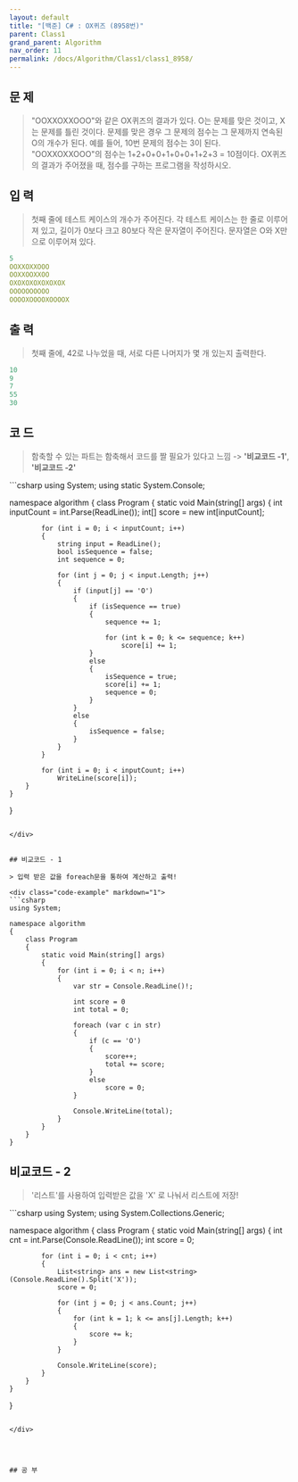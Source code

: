 ```yaml
---
layout: default
title: "[백준] C# : OX퀴즈 (8958번)"
parent: Class1
grand_parent: Algorithm
nav_order: 11
permalink: /docs/Algorithm/Class1/class1_8958/
---
```


## 문 제
> "OOXXOXXOOO"와 같은 OX퀴즈의 결과가 있다. O는 문제를 맞은 것이고, X는 문제를 틀린 것이다. 문제를 맞은 경우 그 문제의 점수는 그 문제까지 연속된 O의 개수가 된다. 예를 들어, 10번 문제의 점수는 3이 된다.
> "OOXXOXXOOO"의 점수는 1+2+0+0+1+0+0+1+2+3 = 10점이다.
> OX퀴즈의 결과가 주어졌을 때, 점수를 구하는 프로그램을 작성하시오.


## 입 력
> 첫째 줄에 테스트 케이스의 개수가 주어진다. 각 테스트 케이스는 한 줄로 이루어져 있고, 길이가 0보다 크고 80보다 작은 문자열이 주어진다. 문자열은 O와 X만으로 이루어져 있다.


```yaml
5
OOXXOXXOOO
OOXXOOXXOO
OXOXOXOXOXOXOX
OOOOOOOOOO
OOOOXOOOOXOOOOX
```

## 출 력
> 첫째 줄에, 42로 나누었을 때, 서로 다른 나머지가 몇 개 있는지 출력한다.


```yaml
10
9
7
55
30
```


## 코 드

> 함축할 수 있는 파트는 함축해서 코드를 짤 필요가 있다고 느낌 -> **'비교코드 -1'**, **'비교코드 -2'**

<div class="code-example" markdown="1">
```csharp
using System;
using static System.Console;

namespace algorithm
{
    class Program
    {
        static void Main(string[] args)
        {
            int inputCount = int.Parse(ReadLine());
            int[] score = new int[inputCount];

            for (int i = 0; i < inputCount; i++)
            {
                string input = ReadLine();
                bool isSequence = false;
                int sequence = 0;

                for (int j = 0; j < input.Length; j++)
                {
                    if (input[j] == 'O')
                    {
                        if (isSequence == true)
                        {
                            sequence += 1;

                            for (int k = 0; k <= sequence; k++)
                                score[i] += 1;
                        }
                        else
                        {
                            isSequence = true;
                            score[i] += 1;
                            sequence = 0;
                        }
                    }
                    else
                    {
                        isSequence = false;
                    }
                }
            }

            for (int i = 0; i < inputCount; i++)
                WriteLine(score[i]);
        }
    }
}
```

</div>


## 비교코드 - 1

> 입력 받은 값을 foreach문을 통하여 계산하고 출력!

<div class="code-example" markdown="1">
```csharp
using System;

namespace algorithm
{
    class Program
    {
        static void Main(string[] args)
        {
            for (int i = 0; i < n; i++)
            {
                var str = Console.ReadLine()!;

                int score = 0
                int total = 0;

                foreach (var c in str)
                {
                    if (c == 'O')
                    {
                        score++;
                        total += score;
                    }
                    else
                        score = 0;
                }

                Console.WriteLine(total);
            }
        }
    }
}
```

</div>


## 비교코드 - 2

> '리스트'를 사용하여 입력받은 값을 'X' 로 나눠서 리스트에 저장!

<div class="code-example" markdown="1">
```csharp
using System;
using System.Collections.Generic;

namespace algorithm
{
    class Program
    {
        static void Main(string[] args)
        {
            int cnt = int.Parse(Console.ReadLine());
            int score = 0;

            for (int i = 0; i < cnt; i++)
            {
                List<string> ans = new List<string>(Console.ReadLine().Split('X'));
                score = 0;

                for (int j = 0; j < ans.Count; j++)
                {
                    for (int k = 1; k <= ans[j].Length; k++)
                    {
                        score += k;
                    }
                }

                Console.WriteLine(score);
            }
        }
    }
}
```

</div>




## 공 부
